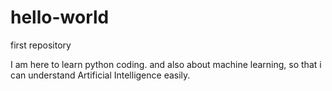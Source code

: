 # hello-world
first repository

I am here to learn python coding.
and also about machine learning,
so that i can understand Artificial Intelligence easily.
